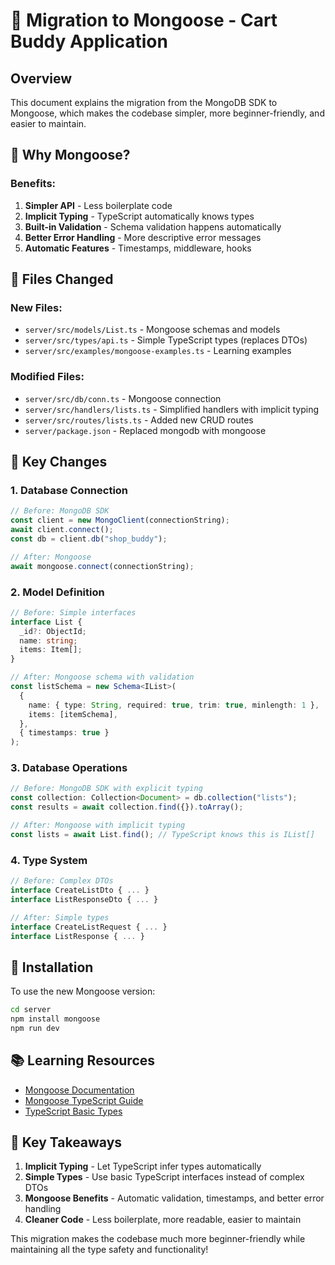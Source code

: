 # 🔄 Migration to Mongoose - Cart Buddy Application

## Overview

This document explains the migration from the MongoDB SDK to Mongoose, which makes the codebase simpler, more beginner-friendly, and easier to maintain.

## 🎯 Why Mongoose?

### Benefits:

1. **Simpler API** - Less boilerplate code
2. **Implicit Typing** - TypeScript automatically knows types
3. **Built-in Validation** - Schema validation happens automatically
4. **Better Error Handling** - More descriptive error messages
5. **Automatic Features** - Timestamps, middleware, hooks

## 📁 Files Changed

### New Files:

- `server/src/models/List.ts` - Mongoose schemas and models
- `server/src/types/api.ts` - Simple TypeScript types (replaces DTOs)
- `server/src/examples/mongoose-examples.ts` - Learning examples

### Modified Files:

- `server/src/db/conn.ts` - Mongoose connection
- `server/src/handlers/lists.ts` - Simplified handlers with implicit typing
- `server/src/routes/lists.ts` - Added new CRUD routes
- `server/package.json` - Replaced mongodb with mongoose

## 🔧 Key Changes

### 1. Database Connection

```typescript
// Before: MongoDB SDK
const client = new MongoClient(connectionString);
await client.connect();
const db = client.db("shop_buddy");

// After: Mongoose
await mongoose.connect(connectionString);
```

### 2. Model Definition

```typescript
// Before: Simple interfaces
interface List {
  _id?: ObjectId;
  name: string;
  items: Item[];
}

// After: Mongoose schema with validation
const listSchema = new Schema<IList>(
  {
    name: { type: String, required: true, trim: true, minlength: 1 },
    items: [itemSchema],
  },
  { timestamps: true }
);
```

### 3. Database Operations

```typescript
// Before: MongoDB SDK with explicit typing
const collection: Collection<Document> = db.collection("lists");
const results = await collection.find({}).toArray();

// After: Mongoose with implicit typing
const lists = await List.find(); // TypeScript knows this is IList[]
```

### 4. Type System

```typescript
// Before: Complex DTOs
interface CreateListDto { ... }
interface ListResponseDto { ... }

// After: Simple types
interface CreateListRequest { ... }
interface ListResponse { ... }
```

## 🚀 Installation

To use the new Mongoose version:

```bash
cd server
npm install mongoose
npm run dev
```

## 📚 Learning Resources

- [Mongoose Documentation](https://mongoosejs.com/docs/)
- [Mongoose TypeScript Guide](https://mongoosejs.com/docs/typescript.html)
- [TypeScript Basic Types](https://www.typescriptlang.org/docs/handbook/basic-types.html)

## 🎯 Key Takeaways

1. **Implicit Typing** - Let TypeScript infer types automatically
2. **Simple Types** - Use basic TypeScript interfaces instead of complex DTOs
3. **Mongoose Benefits** - Automatic validation, timestamps, and better error handling
4. **Cleaner Code** - Less boilerplate, more readable, easier to maintain

This migration makes the codebase much more beginner-friendly while maintaining all the type safety and functionality!
